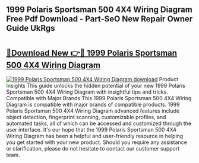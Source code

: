 ## 1999 Polaris Sportsman 500 4X4 Wiring Diagram Free Pdf Download - Part-SeO New Repair Owner Guide UkRgs

# <h2><a href="http://dfmuy66.blite.top/?on=1999+Polaris+Sportsman+500+4X4+Wiring+Diagram">🔗Download New 👉🔴 1999 Polaris Sportsman 500 4X4 Wiring Diagram</a></h2>

[![1999 Polaris Sportsman 500 4X4 Wiring Diagram download](https://i.imgur.com/lujVjoI.png)](http://dfmuy66.blite.top/?on=1999+Polaris+Sportsman+500+4X4+Wiring+Diagram)
Product Insights This guide unlocks the hidden potential of your new 1999 Polaris Sportsman 500 4X4 Wiring Diagram with insightful tips and tricks. Compatible with Major Brands This 1999 Polaris Sportsman 500 4X4 Wiring Diagram is compatible with major brands of compatible products. 1999 Polaris Sportsman 500 4X4 Wiring Diagram advanced features include object detection, fingerprint scanning, customizable profiles, and automated tasks, all of which can be accessed and customized through the user interface. It's our hope that the 1999 Polaris Sportsman 500 4X4 Wiring Diagram has been a helpful and user-friendly resource in helping you get started with your new product. Should you require any assistance or clarification, please do not hesitate to contact our customer support team.
